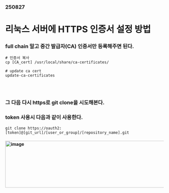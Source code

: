 ### 250827
# 리눅스 서버에 HTTPS 인증서 설정 방법
### full chain 말고 중간 발급자(CA) 인증서만 등록해주면 된다.
```
# 인증서 복사
cp [CA_cert] /usr/local/share/ca-certificates/

# update ca cert
update-ca-certificates
```
### <br/>

### 그 다음 다시 https로 git clone을 시도해본다.
### token 사용시 다음과 같이 사용한다.
```
git clone https://oauth2:[token]@[git_url]/[user_or_group]/[repository_name].git
```
#### <img width="697" height="149" alt="image" src="https://github.com/user-attachments/assets/b3517999-fb4d-420f-9b90-4601db7d62f2" />
